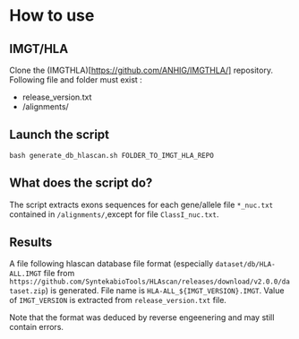 # How to use

## IMGT/HLA

Clone the (IMGTHLA)[https://github.com/ANHIG/IMGTHLA/] repository.
Following file and folder must exist :
- release_version.txt
- /alignments/

## Launch the script

`bash generate_db_hlascan.sh FOLDER_TO_IMGT_HLA_REPO`

## What does the script do?

The script extracts exons sequences for each gene/allele file `*_nuc.txt` contained in `/alignments/`,except for file `ClassI_nuc.txt`.

## Results

A file following hlascan database file format (especially `dataset/db/HLA-ALL.IMGT` file from `https://github.com/SyntekabioTools/HLAscan/releases/download/v2.0.0/dataset.zip`) is generated. File name is `HLA-ALL_${IMGT_VERSION}.IMGT`. Value of `IMGT_VERSION` is extracted from `release_version.txt` file.

Note that the format was deduced by reverse engeenering and may still contain errors.